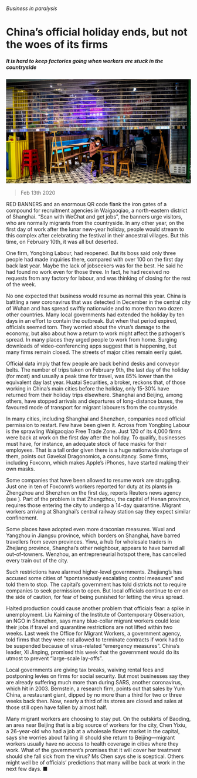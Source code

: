 ###### Business in paralysis

# China’s official holiday ends, but not the woes of its firms 

##### It is hard to keep factories going when workers are stuck in the countryside 

![image](images/20200215_CNP001_0.jpg) 

> Feb 13th 2020 

RED BANNERS and an enormous QR code flank the iron gates of a compound for recruitment agencies in Waigaoqiao, a north-eastern district of Shanghai. “Scan with WeChat and get jobs”, the banners urge visitors, who are normally migrants from the countryside. In any other year, on the first day of work after the lunar new-year holiday, people would stream to this complex after celebrating the festival in their ancestral villages. But this time, on February 10th, it was all but deserted.

One firm, Yongbing Labour, had reopened. But its boss said only three people had made inquiries there, compared with over 100 on the first day back last year. Maybe the lack of jobseekers was for the best. He said he had found no work even for those three. In fact, he had received no requests from any factory for labour, and was thinking of closing for the rest of the week.


No one expected that business would resume as normal this year. China is battling a new coronavirus that was detected in December in the central city of Wuhan and has spread swiftly nationwide and to more than two dozen other countries. Many local governments had extended the holiday by ten days in an effort to contain the outbreak. But when that period expired, officials seemed torn. They worried about the virus’s damage to the economy, but also about how a return to work might affect the pathogen’s spread. In many places they urged people to work from home. Surging downloads of video-conferencing apps suggest that is happening, but many firms remain closed. The streets of major cities remain eerily quiet.

Official data imply that few people are back behind desks and conveyor belts. The number of trips taken on February 9th, the last day of the holiday (for most) and usually a peak time for travel, was 85% lower than the equivalent day last year. Huatai Securities, a broker, reckons that, of those working in China’s main cities before the holiday, only 15-30% have returned from their holiday trips elsewhere. Shanghai and Beijing, among others, have stopped arrivals and departures of long-distance buses, the favoured mode of transport for migrant labourers from the countryside.

In many cities, including Shanghai and Shenzhen, companies need official permission to restart. Few have been given it. Across from Yongbing Labour is the sprawling Waigaoqiao Free Trade Zone. Just 120 of its 4,000 firms were back at work on the first day after the holiday. To qualify, businesses must have, for instance, an adequate stock of face masks for their employees. That is a tall order given there is a huge nationwide shortage of them, points out Gavekal Dragonomics, a consultancy. Some firms, including Foxconn, which makes Apple’s iPhones, have started making their own masks.

Some companies that have been allowed to resume work are struggling. Just one in ten of Foxconn’s workers reported for duty at its plants in Zhengzhou and Shenzhen on the first day, reports Reuters news agency (see ). Part of the problem is that Zhengzhou, the capital of Henan province, requires those entering the city to undergo a 14-day quarantine. Migrant workers arriving at Shanghai’s central railway station say they expect similar confinement.

Some places have adopted even more draconian measures. Wuxi and Yangzhou in Jiangsu province, which borders on Shanghai, have barred travellers from seven provinces. Yiwu, a hub for wholesale traders in Zhejiang province, Shanghai’s other neighbour, appears to have barred all out-of-towners. Wenzhou, an entrepreneurial hotspot there, has cancelled every train out of the city.

Such restrictions have alarmed higher-level governments. Zhejiang’s has accused some cities of “spontaneously escalating control measures” and told them to stop. The capital’s government has told districts not to require companies to seek permission to open. But local officials continue to err on the side of caution, for fear of being punished for letting the virus spread.

Halted production could cause another problem that officials fear: a spike in unemployment. Liu Kaiming of the Institute of Contemporary Observation, an NGO in Shenzhen, says many blue-collar migrant workers could lose their jobs if travel and quarantine restrictions are not lifted within two weeks. Last week the Office for Migrant Workers, a government agency, told firms that they were not allowed to terminate contracts if work had to be suspended because of virus-related “emergency measures”. China’s leader, Xi Jinping, promised this week that the government would do its utmost to prevent “large-scale lay-offs”.

Local governments are giving tax breaks, waiving rental fees and postponing levies on firms for social security. But most businesses say they are already suffering much more than during SARS, another coronavirus, which hit in 2003. Bernstein, a research firm, points out that sales by Yum China, a restaurant giant, dipped by no more than a third for two or three weeks back then. Now, nearly a third of its stores are closed and sales at those still open have fallen by almost half.

Many migrant workers are choosing to stay put. On the outskirts of Baoding, an area near Beijing that is a big source of workers for the city, Chen Yixiu, a 26-year-old who had a job at a wholesale flower market in the capital, says she worries about falling ill should she return to Beijing—migrant workers usually have no access to health coverage in cities where they work. What of the government’s promises that it will cover her treatment should she fall sick from the virus? Ms Chen says she is sceptical. Others might well be of officials’ predictions that many will be back at work in the next few days. ■

